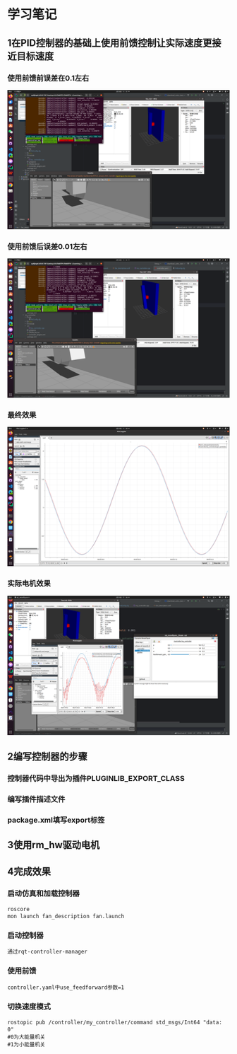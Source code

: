 # 学习笔记
## 1在PID控制器的基础上使用前馈控制让实际速度更接近目标速度
### 使用前馈前误差在0.1左右
![0](https://github.com/QiuYDvv/picture/blob/master/0f.png?raw=true)
### 使用前馈后误差0.01左右
![1](https://github.com/QiuYDvv/picture/blob/master/1f.png?raw=true)
### 最终效果
![1](https://github.com/QiuYDvv/picture/blob/master/2025-02-19%2011-49-40%20%E7%9A%84%E5%B1%8F%E5%B9%95%E6%88%AA%E5%9B%BE.png?raw=true)
### 实际电机效果
![](https://github.com/QiuYDvv/picture/blob/master/2025-02-19%2017-36-13%20%E7%9A%84%E5%B1%8F%E5%B9%95%E6%88%AA%E5%9B%BE.png?raw=true)
## 2编写控制器的步骤
### 控制器代码中导出为插件PLUGINLIB_EXPORT_CLASS
### 编写插件描述文件
### package.xml填写export标签
## 3使用rm_hw驱动电机
## 4完成效果
### 启动仿真和加载控制器
```shelll
roscore
mon launch fan_description fan.launch
```
### 启动控制器
```shell
通过rqt-controller-manager
```
### 使用前馈
```shell
controller.yaml中use_feedforward参数=1
```
### 切换速度模式
```shell
rostopic pub /controller/my_controller/command std_msgs/Int64 "data: 0"
#0为大能量机关
#1为小能量机关
```

